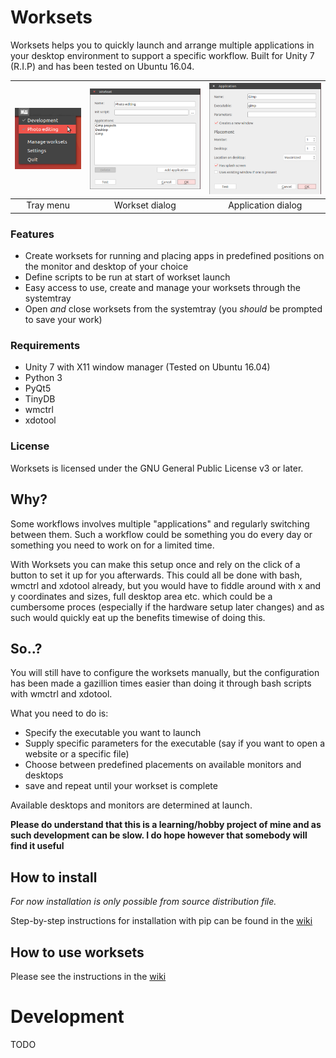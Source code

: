 # Worksets

Worksets helps you to quickly launch and arrange multiple applications in your desktop environment to support a specific workflow.
Built for Unity 7 (R.I.P) and has been tested on Ubuntu 16.04.

| <img src="/doc/images/tray_menu.png?raw=true" width="120"> | <img src="/doc/images/workset_dialog.png?raw=true" width="200"> | <img src="/doc/images/app_dialog.png?raw=true" width="200"> |
|:---:|:---:|:--:|
| Tray menu | Workset dialog | Application dialog |


### Features

* Create worksets for running and placing apps in predefined positions on the monitor and desktop of your choice
* Define scripts to be run at start of workset launch
* Easy access to use, create and manage your worksets through the systemtray
* Open *and* close worksets from the systemtray (you *should* be prompted to save your work)

### Requirements
* Unity 7 with X11 window manager (Tested on Ubuntu 16.04)
* Python 3
* PyQt5
* TinyDB
* wmctrl
* xdotool

### License
Worksets is licensed under the GNU General Public License v3 or later.  

## Why?
Some workflows involves multiple "applications" and regularly switching between them.
Such a workflow could be something you do every day or something you need to work on for a limited time. 

With Worksets you can make this setup once and rely on the click of a button to set it up for you afterwards. This could all be done with bash, wmctrl and xdotool already, but you would have to fiddle around with x and y coordinates and sizes, full desktop area etc. which could be a cumbersome proces (especially if the hardware setup later changes) and as such would quickly eat up the benefits timewise of doing this.

## So..?

You will still have to configure the worksets manually, but the configuration has been made a gazillion times easier than doing it through bash scripts with wmctrl and xdotool.

What you need to do is:

* Specify the executable you want to launch
* Supply specific parameters for the executable (say if you want to open a website or a specific file)
* Choose between predefined placements on available monitors and desktops
* save and repeat until your workset is complete 

Available desktops and monitors are determined at launch.

**Please do understand that this is a learning/hobby project of mine and as such development can be slow. I do hope however that somebody will find it useful**

## How to install

*For now installation is only possible from source distribution file.*  

Step-by-step instructions for installation with pip can be found in the [wiki](https://github.com/DozyDolphin/Worksets/wiki/How-to-install%2C-run-or-uninstall-worksets)

## How to use worksets

Please see the instructions in the [wiki](https://github.com/DozyDolphin/Worksets/wiki/How-to-use-worksets)

# Development

TODO